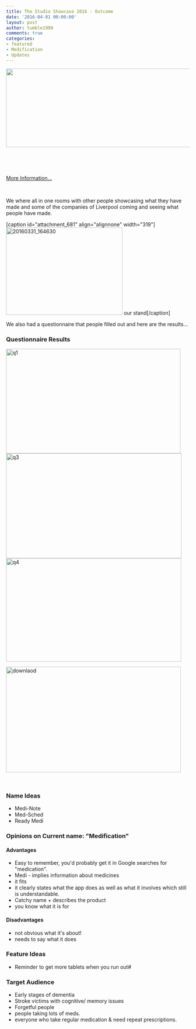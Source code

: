 ```yaml
---
title: The Studio Showcase 2016 - Outcome
date: '2016-04-01 00:00:00'
layout: post
author: tumble1999
comments: true
categories:
- featured
- Medification
- Updates
---
```

<a href="https://10trowc.wordpress.com/?attachment_id=668" rel="attachment wp-att-661"><img class="alignleft wp-image-668 size-full" src="https://10trowc.files.wordpress.com/2016/03/medification-with-slogon.png" alt="" width="944" height="215" /></a>

&nbsp;

&nbsp;

<a href="http://thestudioliverpool.uk/event/studio-showcase-2016/" target="_blank">More Information...</a>

&nbsp;

We where all in one rooms with other people showcasing what they have made and some of the companies of Liverpool coming and seeing what people have made.

<!--more-->

[caption id="attachment_681" align="alignnone" width="319"]<a href="https://10trowc.wordpress.com/2016/04/01/the-studio-showcase-2016-outcome/20160331_164630/" rel="attachment wp-att-681"><img class="wp-image-681" src="https://10trowc.files.wordpress.com/2016/04/20160331_164630.jpg" alt="20160331_164630" width="319" height="239" /></a> our stand[/caption]

We also had a questionnaire that people filled out and here are the results...

<h3>Questionnaire Results</h3>

<a href="https://10trowc.wordpress.com/2016/04/01/the-studio-showcase-2016-outcome/q1/" rel="attachment wp-att-685"><img class="size-full wp-image-685 alignnone" src="https://10trowc.files.wordpress.com/2016/04/q1.png" alt="q1" width="478" height="286" /></a> <a href="https://10trowc.wordpress.com/2016/04/01/the-studio-showcase-2016-outcome/q3/" rel="attachment wp-att-686"><img class="size-full wp-image-686 alignnone" src="https://10trowc.files.wordpress.com/2016/04/q3.png" alt="q3" width="481" height="287" /></a> <a href="https://10trowc.wordpress.com/2016/04/01/the-studio-showcase-2016-outcome/q4/" rel="attachment wp-att-687"><img class="size-full wp-image-687 alignnone" src="https://10trowc.files.wordpress.com/2016/04/q4.png" alt="q4" width="480" height="283" /></a>

<a href="https://10trowc.wordpress.com/2016/04/01/the-studio-showcase-2016-outcome/downlaod/" rel="attachment wp-att-693"><img class="alignleft size-full wp-image-693" src="https://10trowc.files.wordpress.com/2016/04/downlaod.png" alt="downlaod" width="479" height="289" /></a>

&nbsp;

<h3>Name Ideas</h3>

<ul>
    <li>Medi-Note</li>
    <li>Med-Sched</li>
    <li>Ready Medi</li>
</ul>

<h3>Opinions on Current name: "Medification"</h3>

<h4>Advantages</h4>

<ul>
    <li>Easy to remember, you'd probably get it in Google searches for "medication".</li>
    <li>Medi - implies information about medicines</li>
    <li>it fits</li>
    <li>it clearly states what the app does as well as what it involves which still is understandable.</li>
    <li>Catchy name + describes the product</li>
    <li>you know what it is for</li>
</ul>

<h4>Disadvantages</h4>

<ul>
    <li>not obvious what it's about!</li>
    <li>needs to say what it does</li>
</ul>

<h3>Feature Ideas</h3>

<ul>
    <li>Reminder to get more tablets when you run out#</li>
</ul>

<h3>Target Audience</h3>

<ul>
    <li>Early stages of dementia</li>
    <li>Stroke victims with cognitive/ memory issues</li>
    <li>Forgetful people</li>
    <li>people taking lots of meds.</li>
    <li>everyone who take regular medication &amp; need repeat prescriptions.</li>
</ul>

&nbsp;

&nbsp;

&nbsp;
